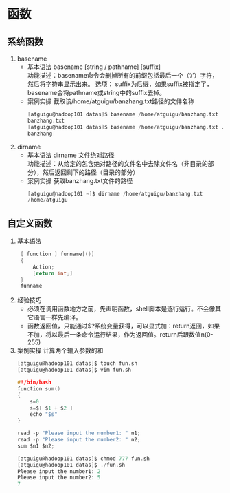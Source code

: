# 函数
## 系统函数
1. basename
   + 基本语法
        basename [string / pathname] [suffix]  	
        功能描述：basename命令会删掉所有的前缀包括最后一个（‘/’）字符，然后将字符串显示出来。
        选项：
        suffix为后缀，如果suffix被指定了，basename会将pathname或string中的suffix去掉。
   + 案例实操
        截取该/home/atguigu/banzhang.txt路径的文件名称
        ```C
        [atguigu@hadoop101 datas]$ basename /home/atguigu/banzhang.txt 
        banzhang.txt
        [atguigu@hadoop101 datas]$ basename /home/atguigu/banzhang.txt .txt
        banzhang
        ```
2.	dirname
    + 基本语法
        dirname 文件绝对路径		
        功能描述：从给定的包含绝对路径的文件名中去除文件名（非目录的部分），然后返回剩下的路径（目录的部分）
    + 案例实操
        获取banzhang.txt文件的路径
        ```C
        [atguigu@hadoop101 ~]$ dirname /home/atguigu/banzhang.txt 
        /home/atguigu
        ```
## 自定义函数
1. 基本语法
   ```C
    [ function ] funname[()]
    {
        Action;
        [return int;]
    }
    funname
    ```
2. 经验技巧
	+ 必须在调用函数地方之前，先声明函数，shell脚本是逐行运行。不会像其它语言一样先编译。
	+ 函数返回值，只能通过\$?系统变量获得，可以显式加：return返回，如果不加，将以最后一条命令运行结果，作为返回值。return后跟数值n(0-255)
3. 案例实操
	计算两个输入参数的和
    ```C
    [atguigu@hadoop101 datas]$ touch fun.sh
    [atguigu@hadoop101 datas]$ vim fun.sh

    #!/bin/bash
    function sum()
    {
        s=0
        s=$[ $1 + $2 ]
        echo "$s"
    }

    read -p "Please input the number1: " n1;
    read -p "Please input the number2: " n2;
    sum $n1 $n2;

    [atguigu@hadoop101 datas]$ chmod 777 fun.sh
    [atguigu@hadoop101 datas]$ ./fun.sh 
    Please input the number1: 2
    Please input the number2: 5
    7
    ```
